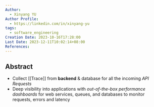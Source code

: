 ```yaml
---
Author:
  - Xinyang YU
Author Profile:
  - https://linkedin.com/in/xinyang-yu
tags:
  - software_engineering
Creation Date: 2023-10-16T17:28:00
Last Date: 2023-12-11T10:02:14+08:00
References: 
---
```

## Abstract
- Collect [[Trace]] from **backend** & database for all the incoming *API Requests*
- Deep visibility into applications with *out-of-the-box performance dashboards* for web services, queues, and databases to monitor requests, errors and latency 